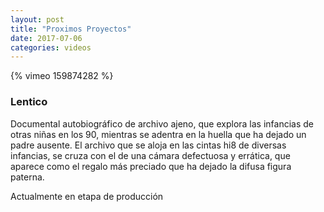 ```yaml
---
layout: post
title: "Proximos Proyectos"
date: 2017-07-06
categories: videos
---
```


{% vimeo 159874282 %}

### Lentico
Documental autobiográfico de archivo ajeno, que explora las infancias de otras
niñas en los 90, mientras se adentra en la huella que ha dejado un padre
ausente.
El archivo que se aloja en las cintas hi8 de diversas infancias, se cruza con
el de una cámara defectuosa y errática, que aparece como el regalo más preciado
que ha dejado la difusa figura paterna.

Actualmente en etapa de producción


